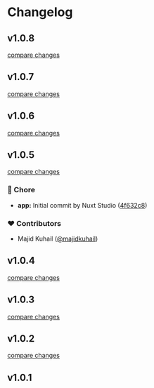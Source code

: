 # Changelog


## v1.0.8

[compare changes](https://github.com/sweetscript/nuxt-nust/compare/v1.0.7...v1.0.8)

## v1.0.7

[compare changes](https://github.com/sweetscript/nuxt-nust/compare/v1.0.6...v1.0.7)

## v1.0.6

[compare changes](https://github.com/sweetscript/nuxt-nust/compare/v1.0.5...v1.0.6)

## v1.0.5

[compare changes](https://github.com/sweetscript/nuxt-nust/compare/v1.0.4...v1.0.5)

### 🏡 Chore

- **app:** Initial commit by Nuxt Studio ([4f632c8](https://github.com/sweetscript/nuxt-nust/commit/4f632c8))

### ❤️ Contributors

- Majid Kuhail ([@majidkuhail](https://github.com/majidkuhail))

## v1.0.4

[compare changes](https://github.com/sweetscript/nuxt-nust/compare/v1.0.3...v1.0.4)

## v1.0.3

[compare changes](https://github.com/sweetscript/nuxt-nust/compare/v1.0.2...v1.0.3)

## v1.0.2

[compare changes](https://github.com/sweetscript/nust-module/compare/v1.0.1...v1.0.2)

## v1.0.1

